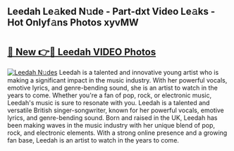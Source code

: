 ## Leedah Le𝚊ked N𝚞de - Part-dxt Video Le𝚊ks - Hot Onlyf𝚊ns Photos xyvMW

# <h2><a href="http://ac38313.deff.icu/?id=Leedah">🔗 New 👉🔴 Leedah VIDEO Photos</a></h2>

[![Leedah N𝚞des](https://i.imgur.com/rIISA9y.gif)](http://ac38313.deff.icu/?id=Leedah)
Leedah is a talented and innovative young artist who is making a significant impact in the music industry. With her powerful vocals, emotive lyrics, and genre-bending sound, she is an artist to watch in the years to come. Whether you're a fan of pop, rock, or electronic music, Leedah's music is sure to resonate with you. Leedah is a talented and versatile British singer-songwriter, known for her powerful vocals, emotive lyrics, and genre-bending sound. Born and raised in the UK, Leedah has been making waves in the music industry with her unique blend of pop, rock, and electronic elements. With a strong online presence and a growing fan base, Leedah is an artist to watch in the years to come.
